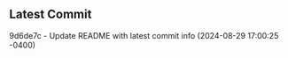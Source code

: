 
## Latest Commit
9d6de7c - Update README with latest commit info (2024-08-29 17:00:25 -0400) <Yunxi-Zhou>
